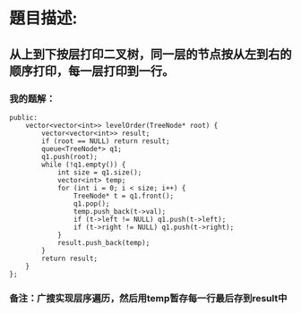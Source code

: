 # 題目描述:
## 从上到下按层打印二叉树，同一层的节点按从左到右的顺序打印，每一层打印到一行。
### 我的题解：
```class Solution {
public:
    vector<vector<int>> levelOrder(TreeNode* root) {
        vector<vector<int>> result;
        if (root == NULL) return result;
        queue<TreeNode*> q1;
        q1.push(root);
        while (!q1.empty()) {
            int size = q1.size();
            vector<int> temp;
            for (int i = 0; i < size; i++) {
                TreeNode* t = q1.front();
                q1.pop();
                temp.push_back(t->val);
                if (t->left != NULL) q1.push(t->left);
                if (t->right != NULL) q1.push(t->right);
            }
            result.push_back(temp);
        }
        return result;
    }
};
```
### **备注**：广搜实现层序遍历，然后用temp暂存每一行最后存到result中
        
